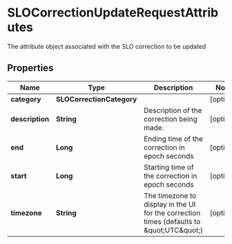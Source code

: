 

# SLOCorrectionUpdateRequestAttributes

The attribute object associated with the SLO correction to be updated

## Properties

Name | Type | Description | Notes
------------ | ------------- | ------------- | -------------
**category** | **SLOCorrectionCategory** |  |  [optional]
**description** | **String** | Description of the correction being made. |  [optional]
**end** | **Long** | Ending time of the correction in epoch seconds |  [optional]
**start** | **Long** | Starting time of the correction in epoch seconds |  [optional]
**timezone** | **String** | The timezone to display in the UI for the correction times (defaults to \&quot;UTC\&quot;) |  [optional]



